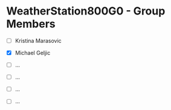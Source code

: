 # WeatherStation800G0 - Group Members

- [ ] Kristina Marasovic 
- [x] Michael Geljic
- [ ] ...
- [ ] ...
- [ ] ...
- [ ] ...

